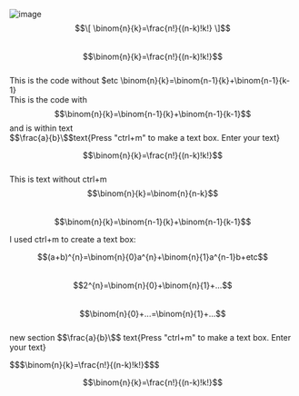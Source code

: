 ---
---
![image](https://user-images.githubusercontent.com/68666932/131105773-6ea227bd-6e6a-4124-96bb-1f93939bb1cb.png)  
$$\[
\binom{n}{k}=\frac{n!}{(n-k)!k!}
\]$$    
$$\binom{n}{k}=\frac{n!}{(n-k)!k!}$$  
This is the code without $etc    \binom{n}{k}=\binom{n-1}{k}+\binom{n-1}{k-1}  
This is the code with $$\binom{n}{k}=\binom{n-1}{k}+\binom{n-1}{k-1}$$ and is within text     
$$\frac{a}{b}\$$text{Press "ctrl+m" to make a text box. Enter your text}

$$\binom{n}{k}=\frac{n!}{(n-k)!k!}$$  
This is text without ctrl+m 
$$\binom{n}{k}=\binom{n}{n-k}$$  
$$\binom{n}{k}=\binom{n-1}{k}+\binom{n-1}{k-1}$$

I used ctrl+m to create a text box:

$$(a+b)^{n}=\binom{n}{0}a^{n}+\binom{n}{1}a^{n-1}b+etc$$  
$$2^{n}=\binom{n}{0}+\binom{n}{1}+...$$  
$$\binom{n}{0}+...=\binom{n}{1}+...$$  
new section
$$\frac{a}{b}\$$  text{Press "ctrl+m" to make a text box. Enter your text}


\$\$$\binom{n}{k}=\frac{n!}{(n-k)!k!}$\$\$

$$\binom{n}{k}=\frac{n!}{(n-k)!k!}$$
